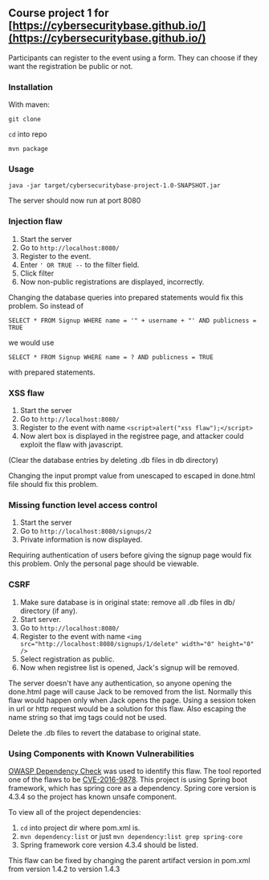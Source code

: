 ## Course project 1 for [https://cybersecuritybase.github.io/](https://cybersecuritybase.github.io/)

Participants can register to the event using a form. They can choose if they
want the registration be public or not.

### Installation

With maven:

`git clone`

`cd` into repo

`mvn package`

### Usage

`java -jar target/cybersecuritybase-project-1.0-SNAPSHOT.jar`

The server should now run at port 8080

### Injection flaw
1. Start the server
2. Go to `http://localhost:8080/`
3. Register to the event.
4. Enter `' OR TRUE --` to the filter field.
5. Click filter
6. Now non-public registrations are displayed, incorrectly. 

Changing the database queries into prepared statements would fix this problem.
So instead of

`SELECT * FROM Signup WHERE name = '" + username + "' AND publicness = TRUE`

we would use

`SELECT * FROM Signup WHERE name = ? AND publicness = TRUE`

with prepared statements.


### XSS flaw
1. Start the server
2. Go to `http://localhost:8080/`
3. Register to the event with name `<script>alert("xss flaw");</script>`
4. Now alert box is displayed in the registree page, and attacker could exploit
   the flaw with javascript.

(Clear the database entries by deleting .db files in db directory)

Changing the input prompt value from unescaped to escaped in done.html file
should fix this problem.

### Missing function level access control
1. Start the server
2. Go to `http://localhost:8080/signups/2`
3. Private information is now displayed.

Requiring authentication of users before giving the signup page would fix this
problem. Only the personal page should be viewable.

### CSRF
1. Make sure database is in original state: remove all .db files in db/
   directory (if any).
2. Start server.
3. Go to `http://localhost:8080/`
4. Register to the event with name `<img src="http://localhost:8080/signups/1/delete" width="0" height="0" />`
5. Select registration as public.
6. Now when registree list is opened, Jack's signup will be removed.

The server doesn't have any authentication, so anyone opening the done.html
page will cause Jack to be removed from the list. Normally this flaw would 
happen only when Jack opens the page. Using a session token in url or http
request would be a solution for this flaw. Also escaping the name string
so that img tags could not be used.

Delete the .db files to revert the database to original state.

### Using Components with Known Vulnerabilities
[OWASP Dependency Check](https://www.owasp.org/index.php/OWASP_Dependency_Check)
was used to identify this flaw. The tool reported one of the flaws to be
[CVE-2016-9878](https://web.nvd.nist.gov/view/vuln/detail?vulnId=CVE-2016-9878).
This project is using Spring boot framework, which has spring core as a
dependency.  Spring core version is 4.3.4 so the project has known unsafe
component.

To view all of the project dependencies:

1. `cd` into project dir where pom.xml is.
2. `mvn dependency:list` or just `mvn dependency:list grep spring-core`
3. Spring framework core version 4.3.4 should be listed.

This flaw can be fixed by changing the parent artifact version in pom.xml from
version 1.4.2 to version 1.4.3
